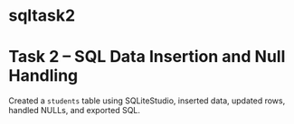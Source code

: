 # sqltask2
# Task 2 – SQL Data Insertion and Null Handling
Created a `students` table using SQLiteStudio, inserted data, updated rows, handled NULLs, and exported SQL.
